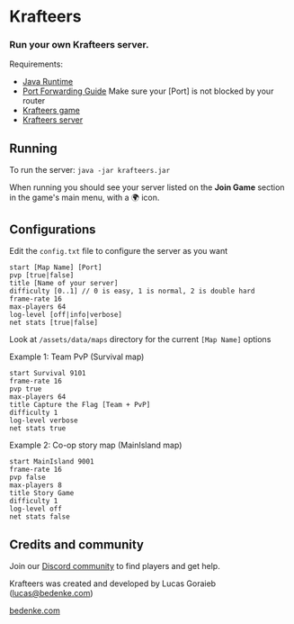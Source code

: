 # Krafteers

### Run your own Krafteers **server**.

Requirements:
- [Java Runtime](https://www.java.com/en/download/manual.jsp)
- [Port Forwarding Guide](https://www.noip.com/support/knowledgebase/general-port-forwarding-guide) Make sure your [Port] is not blocked by your router
- [Krafteers game](https://krafteers.com)
- [Krafteers server](https://github.com/Bedenke/krafteers-server/archive/refs/tags/v16.1.zip)

## Running

To run the server: `java -jar krafteers.jar`

When running you should see your server listed on the **Join Game** section in the game's main menu, with a 🌍 icon.

## Configurations

Edit the `config.txt` file to configure the server as you want

```
start [Map Name] [Port]
pvp [true|false]
title [Name of your server]
difficulty [0..1] // 0 is easy, 1 is normal, 2 is double hard
frame-rate 16
max-players 64
log-level [off|info|verbose]
net stats [true|false]
```

Look at `/assets/data/maps` directory for the current `[Map Name]` options

Example 1: Team PvP (Survival map)

```
start Survival 9101
frame-rate 16
pvp true
max-players 64
title Capture the Flag [Team + PvP]
difficulty 1
log-level verbose
net stats true
```

Example 2: Co-op story map (MainIsland map)

```
start MainIsland 9001
frame-rate 16
pvp false
max-players 8
title Story Game
difficulty 1
log-level off
net stats false
```


## Credits and community

Join our [Discord community](https://discord.gg/QaRjHFmhnG) to find players and get help.

Krafteers was created and developed by Lucas Goraieb (lucas@bedenke.com) 

[bedenke.com](bedenke.com)
